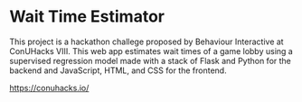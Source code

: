 # Wait Time Estimator
This project is a hackathon challege proposed by Behaviour Interactive at ConUHacks VIII. This web app estimates wait times of a game lobby using a supervised regression model made with a stack of Flask and Python for the backend and JavaScript, HTML, and CSS for the frontend. 

https://conuhacks.io/